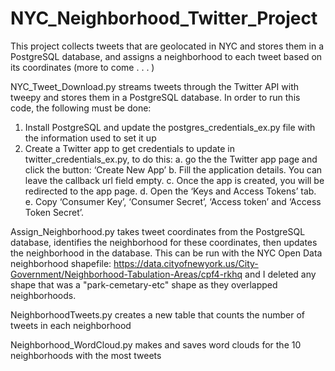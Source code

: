 # NYC_Neighborhood_Twitter_Project
This project collects tweets that are geolocated in NYC and stores them in a PostgreSQL database, and assigns a neighborhood to each tweet based on its coordinates (more to come . . . )


NYC_Tweet_Download.py streams tweets through the Twitter API with tweepy and stores them in a PostgreSQL database.  In order to run this code, the following must be done:

  1. Install PostgreSQL and update the postgres_credentials_ex.py file with the information used to set it up
  2. Create a Twitter app to get credentials to update in twitter_credentials_ex.py, to do this:
      a. go the the Twitter app page and click the button: ‘Create New App’
      b. Fill the application details. You can leave the callback url field empty.
      c. Once the app is created, you will be redirected to the app page.
      d. Open the ‘Keys and Access Tokens’ tab.
      e. Copy ‘Consumer Key’, ‘Consumer Secret’, ‘Access token’ and ‘Access Token Secret’.
      
      
Assign_Neighborhood.py takes tweet coordinates from the PostgreSQL database, identifies the neighborhood for these coordinates, then updates the neighborhood in the database.  This can be run with the NYC Open Data neighborhood shapefile: https://data.cityofnewyork.us/City-Government/Neighborhood-Tabulation-Areas/cpf4-rkhq and I deleted any shape that was a "park-cemetary-etc" shape as they overlapped neighborhoods.

NeighborhoodTweets.py creates a new table that counts the number of tweets in each neighborhood

Neighborhood_WordCloud.py makes and saves word clouds for the 10 neighborhoods with the most tweets
